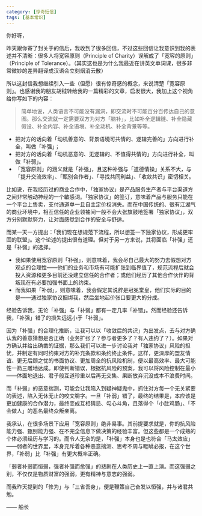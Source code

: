 ```yaml
---
category: [惊奇短信]
tags: [基本常识]
---
```


你好呀，

昨天跟你寄了封关于的信后，我收到了很多回信，不过这些回信让我意识到我的表述并不清晰：很多人将宽容原则（Principle of Charity）误解成了「宽容的原则」（Principle of Tolerance）。（其实这也是为什么我最近在讲英文单词课，很多非常微妙的差异翻译成汉语会立刻烟消云散）

所以这封信我想继续引入一些（但愿）很有惊奇感的概念，来说清楚「宽容原则」。也感谢我的朋友胡钺转给我的一篇精彩的文章，启发很大，我加上这个视角给你写如下的内容：

> 简单地说，人类语言不可能没有漏洞，即交流时不可能百分百传达自己的意图。那么交流就一定需要双方为对方「脑补」，比如补全逻辑链、补全隐藏假设、补全内容、补全语境、补全动机、补全背景等等。
> 
- 把对方的话向着「动机善意的、背景语境可共情的、逻辑完善的」方向进行补全，叫做「补强」；
- 把对方的话向着「动机恶意的、无逻辑的、不值得共情的」方向进行补全，叫做「补弱」。
- 「宽容原则」的涵义就是「补强」，且这种补强与「道德情操」关系不大，与「提升交流效率」、「甄别合作者」、「寻找共同利益」、「收敛共识」密切相关。

比如说，在我经历过的商业合作中，「独家协议」是产品服务生产者与平台渠道方之间非常触动神经的一个敏感词。「独家协议」的签订，意味着产品与服务只能在一个平台上售卖，支付通道单一且自主定价权消失。而在中国传统的、很有江湖气的商业环境中，相互信任的企业领袖间一般不会大张旗鼓地签署「独家协议」，双方分别默默努力，让对面感觉到合作的安全与舒适。

而某一天一方提出：「我们现在想规范下流程，所以想签一下独家协议，形成更牢固的联盟」。这个论述的提出很有道理。但对于另一方来说，其将面临「补强」还是「补弱」的选择。

- 我如果使用宽容原则「补强」，则意味着，我会尽自己最大的努力去假想对方观点的合理性——他们的业务和市场有可能扩张到临界值了，规范流程后就会投入资源和更多目前还没建立信任的合作者；或他们经历了其他合作伙伴的背叛现在有必要加强书面上的约束。
- 而我如果「补弱」，则意味着，我会假定其说辞是冠冕堂皇，他们实际的目的是——通过独家协议捆绑我，然后坐地起价张口要更大的分成。

经验告诉我，无论「补强」与「补弱」都有一定几率「补错」。然而经验还告诉我，「补强」错了的损失远远小于「补弱」。

因为「补强」的合理化推断，让我可以以「收敛后的共识」为出发点，去与对方确认我的善意猜想是否正确（业务扩张了？参与者更多了？有人违约了？）。如果对方确认并给出确凿的证据，那么我们可以进一步讨论我对「独家协议」风险的担忧，并制定有同时约束对方的补充条款和条约终止条件。这样，更深厚的盟友情谊、更无后顾之忧的书面协议、更加周全的抗风险机制，便以最高效率、最大可能性一箭三雕地达成。即使判断错误，根据抗风险的预案，我可以将风险控制在最小——体面地退出、君子般互道珍重以后再无交集、果断放弃沉没成本不浪费时间。

而「补弱」的恶意揣测，可能会让我陷入到疑神疑鬼中，抓住对方每一个无关紧要的表述，陷入无休无止的咬文嚼字。一旦「补弱」错了，最终的结果是，本应该是更加健康的合作潜力，最终变成互相猜忌、勾心斗角，且落得个「小肚鸡肠」、「不会做人」的恶名最终众叛亲离。

我承认，在很多场景下应用「宽容原则」绝非易事。其前提要求就是，你的抗风险能力强、甄别能力强、在不完全信息下做决策的经验丰富。但这些都是一个成熟的个体必须经历与学习的。而令人无奈的是，「补强」本身也是也符合「马太效应」——弱者的世界里，本身充斥着各种恶意揣测、思考不周与睚眦必报，在这个世界，「补弱」比「补强」有更大概率正确。

「弱者补弱而恒弱，强者补强而愈强」的悲剧在人类历史上一直上演。而这强弱之别，不仅仅是物质财富的强弱，更有精神与意志的强弱。

而我昨天提到的「修为」与「三省吾身」，便是鞭策自己奋发以恒强，并与诸君共勉。

—— 船长